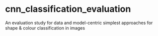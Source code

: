 # cnn_classification_evaluation
An evaluation study for data and model-centric simplest approaches for shape &amp; colour classification in images
